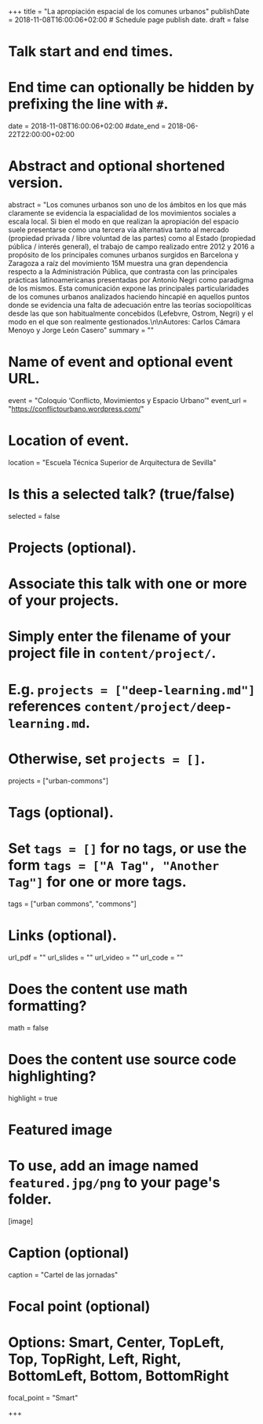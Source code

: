 +++
title = "La apropiación espacial de los comunes urbanos"
publishDate = 2018-11-08T16:00:06+02:00  # Schedule page publish date.
draft = false

# Talk start and end times.
#   End time can optionally be hidden by prefixing the line with `#`.
date = 2018-11-08T16:00:06+02:00
#date_end = 2018-06-22T22:00:00+02:00

# Abstract and optional shortened version.
abstract = "Los comunes urbanos son uno de los ámbitos en los que más claramente se evidencia la espacialidad de los movimientos sociales a escala local. Si bien el modo en que realizan la apropiación del espacio suele presentarse como una tercera vía alternativa tanto al mercado (propiedad privada / libre voluntad de las partes) como al Estado (propiedad pública / interés general), el trabajo de campo realizado entre 2012 y 2016 a propósito de los principales comunes urbanos surgidos en Barcelona y Zaragoza a raíz del movimiento 15M muestra una gran dependencia respecto a la Administración Pública, que contrasta con las principales prácticas latinoamericanas presentadas por Antonio Negri como paradigma de los mismos. Esta comunicación expone las principales particularidades de los comunes urbanos analizados haciendo hincapié en aquellos puntos donde se evidencia una falta de adecuación entre las teorías sociopolíticas desde las que son habitualmente concebidos (Lefebvre, Ostrom, Negri) y el modo en el que son realmente gestionados.\n\nAutores: Carlos Cámara Menoyo y Jorge León Casero"
summary = ""

# Name of event and optional event URL.
event = "Coloquio ‘Conflicto, Movimientos y Espacio Urbano’"
event_url = "https://conflictourbano.wordpress.com/"

# Location of event.
location = "Escuela Técnica Superior de Arquitectura de Sevilla"

# Is this a selected talk? (true/false)
selected = false

# Projects (optional).
#   Associate this talk with one or more of your projects.
#   Simply enter the filename of your project file in `content/project/`.
#   E.g. `projects = ["deep-learning.md"]` references `content/project/deep-learning.md`.
#   Otherwise, set `projects = []`.
projects = ["urban-commons"]

# Tags (optional).
#   Set `tags = []` for no tags, or use the form `tags = ["A Tag", "Another Tag"]` for one or more tags.
tags = ["urban commons", "commons"]

# Links (optional).
url_pdf = ""
url_slides = ""
url_video = ""
url_code = ""

# Does the content use math formatting?
math = false

# Does the content use source code highlighting?
highlight = true

# Featured image
# To use, add an image named `featured.jpg/png` to your page's folder.
[image]
  # Caption (optional)
  caption = "Cartel de las jornadas"

  # Focal point (optional)
  # Options: Smart, Center, TopLeft, Top, TopRight, Left, Right, BottomLeft, Bottom, BottomRight
  focal_point = "Smart"

+++
